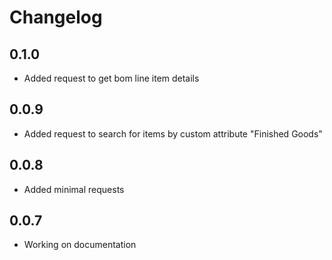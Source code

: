 # Changelog

## 0.1.0
* Added request to get bom line item details
## 0.0.9
* Added request to search for items by custom attribute "Finished Goods"
## 0.0.8
* Added minimal requests
## 0.0.7
* Working on documentation